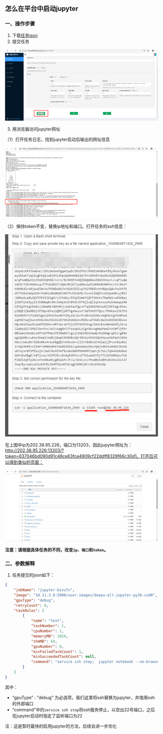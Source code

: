 ## 怎么在平台中启动jupyter

### 一、操作步骤

1. 下载[任务json](https://raw.githubusercontent.com/Leinao/LeinaoPAI/master/example/start-jupyter/start-jupyter.json)
2. 提交任务

![1541212809171](./submit.png)

3. 用浏览器访问jupyter网址

（1）打开任务日志，找到jupyter启动后输出的网址信息

![1541213238680](./jupyter-url.png)

（2）保持token不变，替换ip地址和端口。打开任务的ssh信息：

![1541225236823](./ssh-info.png)

在上图中ip为202.38.95.226，端口为13203，因此jupyter网址为：http://202.38.95.226:13203/?token=637046bd090d91c48ce63fce4909cf22ddff8329f66c30d1。打开后可以得到类似的页面：

![1541226036752](./jupyter-home.png)

**注意：请根据具体任务的不同，改变`ip`、`端口`和`token`。**

### 二、参数解释
1. 任务提交的json如下：

```json
{
    "jobName": "jupyter-bsvu7x",
    "image": "10.11.3.8:5000/user-images/deepo:all-jupyter-py36-cu90",
    "gpuType": "debug",
    "retryCount": 0,
    "taskRoles": [
        {
            "name": "test",
            "taskNumber": 1,
            "cpuNumber": 1,
            "memoryMB": 1024,
            "shmMB": 64,
            "gpuNumber": 0,
            "minFailedTaskCount": 1,
            "minSucceededTaskCount": null,
            "command": "service ssh stop;  jupyter notebook --no-browser --ip=0.0.0.0 --allow-root --notebook-dir='/userhome' --port=22"
        }
    ]
}
```

其中：

* “gpuType” : "debug" 为必选项，我们这里将ssh替换为jupyter，并借用ssh的外部端口
* “command”中的`service ssh stop`将ssh服务停止，以空出22号端口，之后在jupyter启动时指定了监听端口为22

注：这是暂时最快的启用jupyter的方法，后续会进一步优化